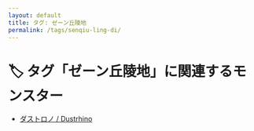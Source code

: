 ```yaml
---
layout: default
title: タグ: ゼーン丘陵地
permalink: /tags/senqiu-ling-di/
---
```

# 🏷️ タグ「ゼーン丘陵地」に関連するモンスター

- [ダストロノ / Dustrhino](/monsterdex/monster/Dustrhino.html)
